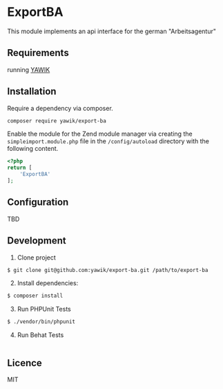 ExportBA
========

This module implements an api interface for the german "Arbeitsagentur"


Requirements
------------

running [YAWIK](https://github.com/cross-solution/YAWIK)


Installation
------------

Require a dependency via composer.

```bash
composer require yawik/export-ba
```

Enable the module for the Zend module manager via creating the `simpleimport.module.php` file in the `/config/autoload` directory with the following content.

```php
<?php
return [
    'ExportBA'
];
```

Configuration
-------------

TBD


Development
-------
1.  Clone project
```sh
$ git clone git@github.com:yawik/export-ba.git /path/to/export-ba 
```

2. Install dependencies:
```sh
$ composer install
```

3. Run PHPUnit Tests
```sh
$ ./vendor/bin/phpunit
```

4. Run Behat Tests
```sh

```

Licence
-------

MIT
